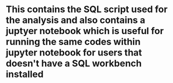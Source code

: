 # This contains the SQL script used for the analysis and also contains a juptyer notebook which is useful for running the same codes within jupyter notebook for users that doesn't have a SQL workbench installed 
